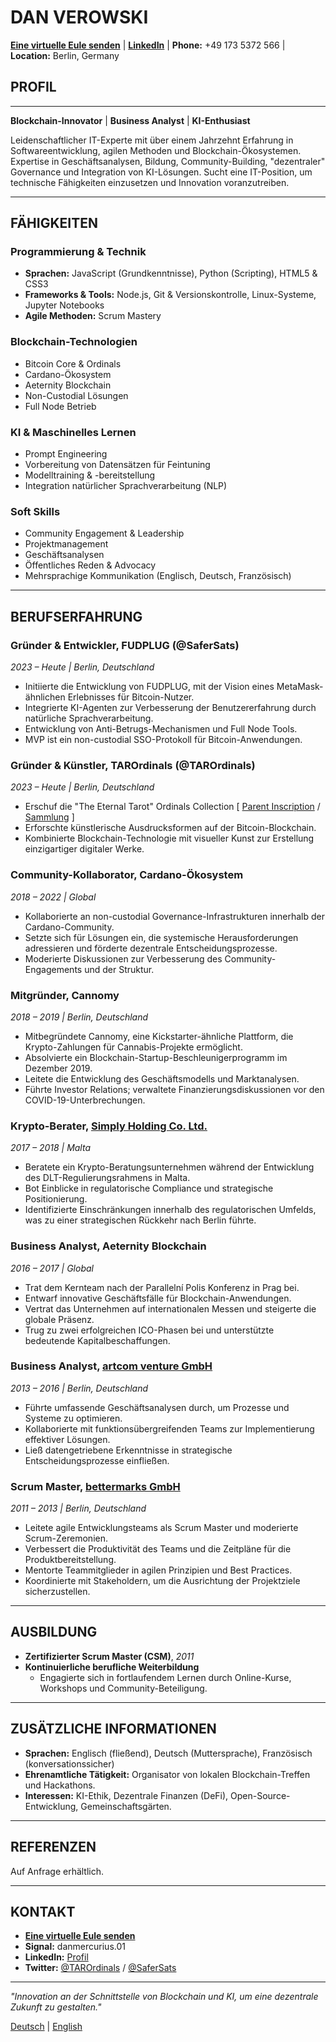 # **DAN VEROWSKI**

**[Eine virtuelle Eule senden](mailto:an@moonity.org)** | **[LinkedIn](https://www.linkedin.com/in/dan-v-89120511)**   | **Phone:** +49 173 5372 566   | **Location:** Berlin, Germany

## **PROFIL**

---

**Blockchain-Innovator** | **Business Analyst** | **KI-Enthusiast**

Leidenschaftlicher IT-Experte mit über einem Jahrzehnt Erfahrung in Softwareentwicklung, agilen Methoden und Blockchain-Ökosystemen. Expertise in Geschäftsanalysen, Bildung, Community-Building, "dezentraler" Governance und Integration von KI-Lösungen. Sucht eine IT-Position, um technische Fähigkeiten einzusetzen und Innovation voranzutreiben.

---

## **FÄHIGKEITEN**

### **Programmierung & Technik**

- **Sprachen:** JavaScript (Grundkenntnisse), Python (Scripting), HTML5 & CSS3
- **Frameworks & Tools:** Node.js, Git & Versionskontrolle, Linux-Systeme, Jupyter Notebooks
- **Agile Methoden:** Scrum Mastery

### **Blockchain-Technologien**

- Bitcoin Core & Ordinals
- Cardano-Ökosystem
- Aeternity Blockchain
- Non-Custodial Lösungen
- Full Node Betrieb

### **KI & Maschinelles Lernen**

- Prompt Engineering
- Vorbereitung von Datensätzen für Feintuning
- Modelltraining & -bereitstellung
- Integration natürlicher Sprachverarbeitung (NLP)

### **Soft Skills**

- Community Engagement & Leadership
- Projektmanagement
- Geschäftsanalysen
- Öffentliches Reden & Advocacy
- Mehrsprachige Kommunikation (Englisch, Deutsch, Französisch)

---

## **BERUFSERFAHRUNG**

### **Gründer & Entwickler, FUDPLUG (@SaferSats)**
*2023 – Heute | Berlin, Deutschland*

- Initiierte die Entwicklung von FUDPLUG, mit der Vision eines MetaMask-ähnlichen Erlebnisses für Bitcoin-Nutzer.
- Integrierte KI-Agenten zur Verbesserung der Benutzererfahrung durch natürliche Sprachverarbeitung.
- Entwicklung von Anti-Betrugs-Mechanismen und Full Node Tools.
- MVP ist ein non-custodial SSO-Protokoll für Bitcoin-Anwendungen.

### **Gründer & Künstler, TAROrdinals (@TAROrdinals)**
*2023 – Heute | Berlin, Deutschland*

- Erschuf die "The Eternal Tarot" Ordinals Collection [ [Parent Inscription](https://ordinals.com/inscription/69027003) / [Sammlung](https://magiceden.io/ordinals/marketplace/the-eternal-tarot) ]
- Erforschte künstlerische Ausdrucksformen auf der Bitcoin-Blockchain.
- Kombinierte Blockchain-Technologie mit visueller Kunst zur Erstellung einzigartiger digitaler Werke.

### **Community-Kollaborator, Cardano-Ökosystem**
*2018 – 2022 | Global*

- Kollaborierte an non-custodial Governance-Infrastrukturen innerhalb der Cardano-Community.
- Setzte sich für Lösungen ein, die systemische Herausforderungen adressieren und förderte dezentrale Entscheidungsprozesse.
- Moderierte Diskussionen zur Verbesserung des Community-Engagements und der Struktur.

### **Mitgründer, Cannomy**
*2018 – 2019 | Berlin, Deutschland*

- Mitbegründete Cannomy, eine Kickstarter-ähnliche Plattform, die Krypto-Zahlungen für Cannabis-Projekte ermöglicht.
- Absolvierte ein Blockchain-Startup-Beschleunigerprogramm im Dezember 2019.
- Leitete die Entwicklung des Geschäftsmodells und Marktanalysen.
- Führte Investor Relations; verwaltete Finanzierungsdiskussionen vor den COVID-19-Unterbrechungen.

### **Krypto-Berater, [Simply Holding Co. Ltd.](https://www.linkedin.com/company/simply-holding-co-ltd-/)**
*2017 – 2018 | Malta*

- Beratete ein Krypto-Beratungsunternehmen während der Entwicklung des DLT-Regulierungsrahmens in Malta.
- Bot Einblicke in regulatorische Compliance und strategische Positionierung.
- Identifizierte Einschränkungen innerhalb des regulatorischen Umfelds, was zu einer strategischen Rückkehr nach Berlin führte.

### **Business Analyst, Aeternity Blockchain**
*2016 – 2017 | Global*

- Trat dem Kernteam nach der Parallelní Polis Konferenz in Prag bei.
- Entwarf innovative Geschäftsfälle für Blockchain-Anwendungen.
- Vertrat das Unternehmen auf internationalen Messen und steigerte die globale Präsenz.
- Trug zu zwei erfolgreichen ICO-Phasen bei und unterstützte bedeutende Kapitalbeschaffungen.

### **Business Analyst, [artcom venture GmbH](https://www.linkedin.com/company/artcom-venture-gmbh/)**
*2013 – 2016 | Berlin, Deutschland*

- Führte umfassende Geschäftsanalysen durch, um Prozesse und Systeme zu optimieren.
- Kollaborierte mit funktionsübergreifenden Teams zur Implementierung effektiver Lösungen.
- Ließ datengetriebene Erkenntnisse in strategische Entscheidungsprozesse einfließen.

### **Scrum Master, [bettermarks GmbH](https://www.linkedin.com/company/bettermarks-gmbh/)**
*2011 – 2013 | Berlin, Deutschland*

- Leitete agile Entwicklungsteams als Scrum Master und moderierte Scrum-Zeremonien.
- Verbessert die Produktivität des Teams und die Zeitpläne für die Produktbereitstellung.
- Mentorte Teammitglieder in agilen Prinzipien und Best Practices.
- Koordinierte mit Stakeholdern, um die Ausrichtung der Projektziele sicherzustellen.

---

## **AUSBILDUNG**

- **Zertifizierter Scrum Master (CSM)**, *2011*
- **Kontinuierliche berufliche Weiterbildung**
  - Engagierte sich in fortlaufendem Lernen durch Online-Kurse, Workshops und Community-Beteiligung.

---

## **ZUSÄTZLICHE INFORMATIONEN**

- **Sprachen:** Englisch (fließend), Deutsch (Muttersprache), Französisch (konversationssicher)
- **Ehrenamtliche Tätigkeit:** Organisator von lokalen Blockchain-Treffen und Hackathons.
- **Interessen:** KI-Ethik, Dezentrale Finanzen (DeFi), Open-Source-Entwicklung, Gemeinschaftsgärten.

---

## **REFERENZEN**

Auf Anfrage erhältlich.

---

## **KONTAKT**

- **[Eine virtuelle Eule senden](mailto:an@moonity.org)**
- **Signal:** danmercurius.01
- **LinkedIn:** [Profil](https://www.linkedin.com/in/dan-v-89120511)
- **Twitter:** [@TAROrdinals](https://twitter.com/TAROrdinals) / [@SaferSats](https://twitter.com/SaferSats)

---

*"Innovation an der Schnittstelle von Blockchain und KI, um eine dezentrale Zukunft zu gestalten."*

[Deutsch](./) | [English](../en/)
